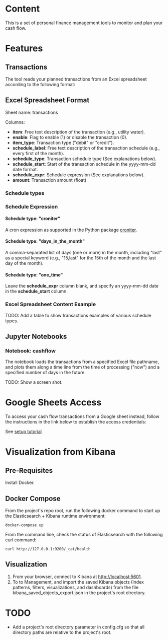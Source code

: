 # Content

This is a set of personal finance management tools to monitor and plan your cash flow.

# Features

## Transactions

The tool reads your planned transactions from an Excel spreadsheet according to the following format:

## Excel Spreadsheet Format

Sheet name: transactions

Columns:

- **item**: Free text description of the transaction (e.g., utility water).
- **enable**: Flag to enable (1) or disable the transaction (0).
- **item_type**: Transaction type ("debit" or "credit").
- **schedule_label**: Free text description of the transaction schedule (e.g., every first of the month).
- **schedule_type**: Transaction schedule type (See explanations below).
- **schedule_start**: Start of the transaction schedule in the yyyy-mm-dd date format.
- **schedule_expr**: Schedule expression (See explanations below).
- **amount**: Transaction amount (float)

### Schedule types


### Schedule Expression

#### Schedule type: "croniter"

A cron expression as supported in the Python package [croniter](https://pypi.org/project/croniter/).

#### Schedule type: "days_in_the_month"

A comma-separated list of days (one or more) in the month, including "last" as a special keyword (e.g., "15,last" for 
the 15th of the month and the last day of the month).

#### Schedule type: "one_time"

Leave the **schedule_expr** column blank, and specify an yyyy-mm-dd date in the **schedule_start** column.

### Excel Spreadsheet Content Example

TODO: Add a table to show transactions examples of various schedule types.

## Jupyter Notebooks

### Notebook: cashflow

The notebook loads the transactions from a specified Excel file pathname, and plots them along a time line from the time
of processing ("now") and a specified number of days in the future.

TODO: Show a screen shot.

# Google Sheets Access

To access your cash flow transactions from a Google sheet instead, follow the instructions in the link below to establish
the access credentials:

See [setup tutorial](https://www.youtube.com/watch?v=7I2s81TsCnc)

# Visualization from Kibana

## Pre-Requisites

Install Docker.

## Docker Compose

From the project's repo root, run the following docker command to start up the Elasticsearch + Kibana runtime environment:

```docker-compose up```

From the command line, check the status of Elasticsearch with the following curl command:

```curl http://127.0.0.1:9200/_cat/health```

## Visualization

1. From your browser, connect to Kibana at [http://localhost:5601](http://localhost:5601).
2. To to Management, and import the saved Kibana objects (Index patterns, filters, visualizations, and dashboards) from the file kibana_saved_objects_export.json in the project's root directory.

# TODO

- Add a project's root directory parameter in config.cfg so that all directory paths are relative to the project's root.
